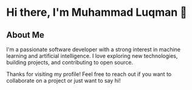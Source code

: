 # Hi there, I'm Muhammad Luqman 👋

## About Me
I'm a passionate software developer with a strong interest in machine learning and artificial intelligence. I love exploring new technologies, building projects, and contributing to open source.

Thanks for visiting my profile! Feel free to reach out if you want to collaborate on a project or just want to say hi!
